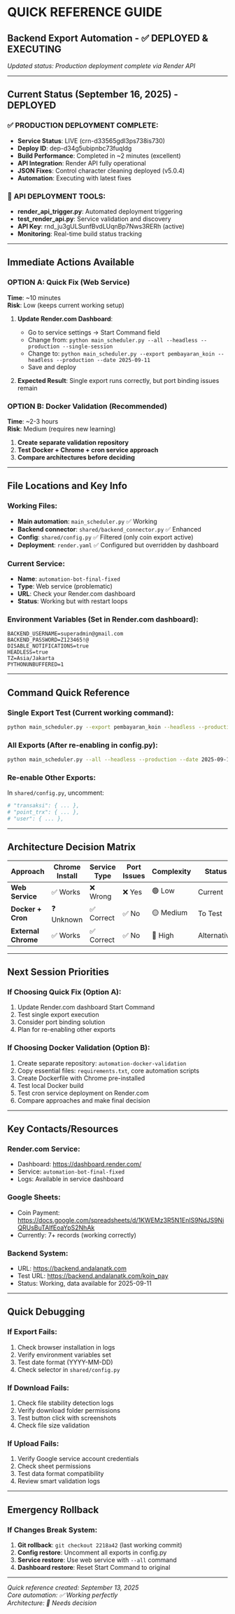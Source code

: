 # QUICK REFERENCE GUIDE
## Backend Export Automation - ✅ DEPLOYED & EXECUTING

*Updated status: Production deployment complete via Render API*

---

## Current Status (September 16, 2025) - DEPLOYED

### ✅ **PRODUCTION DEPLOYMENT COMPLETE:**
- **Service Status**: LIVE (crn-d33565gdl3ps738is730)
- **Deploy ID**: dep-d34g5ubipnbc73fuqldg
- **Build Performance**: Completed in ~2 minutes (excellent)
- **API Integration**: Render API fully operational
- **JSON Fixes**: Control character cleaning deployed (v5.0.4)
- **Automation**: Executing with latest fixes

### 🚀 **API DEPLOYMENT TOOLS:**
- **render_api_trigger.py**: Automated deployment triggering
- **test_render_api.py**: Service validation and discovery
- **API Key**: rnd_ju3gULSunfBvdLUqnBp7Nws3RERh (active)
- **Monitoring**: Real-time build status tracking

---

## Immediate Actions Available

### **OPTION A: Quick Fix (Web Service)**
**Time**: ~10 minutes  
**Risk**: Low (keeps current working setup)

1. **Update Render.com Dashboard**:
   - Go to service settings → Start Command field
   - Change from: `python main_scheduler.py --all --headless --production --single-session`
   - Change to: `python main_scheduler.py --export pembayaran_koin --headless --production --date 2025-09-11`
   - Save and deploy

2. **Expected Result**: Single export runs correctly, but port binding issues remain

### **OPTION B: Docker Validation (Recommended)**
**Time**: ~2-3 hours  
**Risk**: Medium (requires new learning)

1. **Create separate validation repository**
2. **Test Docker + Chrome + cron service approach**
3. **Compare architectures before deciding**

---

## File Locations and Key Info

### **Working Files**:
- **Main automation**: `main_scheduler.py` ✅ Working
- **Backend connector**: `shared/backend_connector.py` ✅ Enhanced  
- **Config**: `shared/config.py` ✅ Filtered (only coin export active)
- **Deployment**: `render.yaml` ✅ Configured but overridden by dashboard

### **Current Service**:
- **Name**: `automation-bot-final-fixed`
- **Type**: Web service (problematic)
- **URL**: Check your Render.com dashboard
- **Status**: Working but with restart loops

### **Environment Variables** (Set in Render.com dashboard):
```
BACKEND_USERNAME=superadmin@gmail.com
BACKEND_PASSWORD=Z123465!@
DISABLE_NOTIFICATIONS=true
HEADLESS=true
TZ=Asia/Jakarta
PYTHONUNBUFFERED=1
```

---

## Command Quick Reference

### **Single Export Test** (Current working command):
```bash
python main_scheduler.py --export pembayaran_koin --headless --production --date 2025-09-11
```

### **All Exports** (After re-enabling in config.py):
```bash
python main_scheduler.py --all --headless --production --date 2025-09-11
```

### **Re-enable Other Exports**:
In `shared/config.py`, uncomment:
```python
# "transaksi": { ... },
# "point_trx": { ... }, 
# "user": { ... },
```

---

## Architecture Decision Matrix

| Approach | Chrome Install | Service Type | Port Issues | Complexity | Status |
|----------|---------------|--------------|-------------|------------|---------|
| **Web Service** | ✅ Works | ❌ Wrong | ❌ Yes | 🟢 Low | Current |
| **Docker + Cron** | ❓ Unknown | ✅ Correct | ✅ No | 🟡 Medium | To Test |
| **External Chrome** | ✅ Works | ✅ Correct | ✅ No | 🔴 High | Alternative |

---

## Next Session Priorities

### **If Choosing Quick Fix (Option A)**:
1. Update Render.com dashboard Start Command
2. Test single export execution
3. Consider port binding solution
4. Plan for re-enabling other exports

### **If Choosing Docker Validation (Option B)**:
1. Create separate repository: `automation-docker-validation`
2. Copy essential files: `requirements.txt`, core automation scripts
3. Create Dockerfile with Chrome pre-installed
4. Test local Docker build
5. Test cron service deployment on Render.com
6. Compare approaches and make final decision

---

## Key Contacts/Resources

### **Render.com Service**:
- Dashboard: https://dashboard.render.com/
- Service: `automation-bot-final-fixed`
- Logs: Available in service dashboard

### **Google Sheets**:
- Coin Payment: https://docs.google.com/spreadsheets/d/1KWEMz3R5N1EnlS9NdJS9NiQRUsBuTAIfEoaYpS2NhAk
- Currently: 7+ records (working correctly)

### **Backend System**:
- URL: https://backend.andalanatk.com
- Test URL: https://backend.andalanatk.com/koin_pay
- Status: Working, data available for 2025-09-11

---

## Quick Debugging

### **If Export Fails**:
1. Check browser installation in logs
2. Verify environment variables set
3. Test date format (YYYY-MM-DD)
4. Check selector in `shared/config.py`

### **If Download Fails**:
1. Check file stability detection logs
2. Verify download folder permissions  
3. Test button click with screenshots
4. Check file size validation

### **If Upload Fails**:
1. Verify Google service account credentials
2. Check sheet permissions
3. Test data format compatibility
4. Review smart validation logs

---

## Emergency Rollback

### **If Changes Break System**:
1. **Git rollback**: `git checkout 2218a42` (last working commit)
2. **Config restore**: Uncomment all exports in config.py
3. **Service restore**: Use web service with `--all` command
4. **Dashboard restore**: Reset Start Command to original

---

*Quick reference created: September 13, 2025*  
*Core automation: ✅ Working perfectly*  
*Architecture: 🔄 Needs decision*